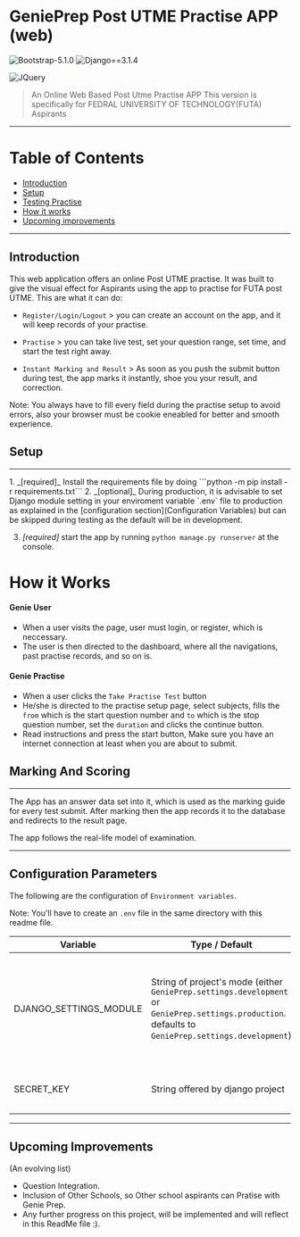 # GeniePrep Post UTME Practise APP (web) 
![Bootstrap-5.1.0](https://img.shields.io/badge/Bootstrap-5.1.0-blue "Bootstrap-5.1.0")
![Django==3.1.4](https://img.shields.io/badge/Django-3.1.4-green "Django==3.1.4")

![JQuery](https://img.shields.io/badge/JQuery-2.2.4-yellow "JQuery-2.2.4")

> An Online Web Based Post Utme Practise APP
> This version is specifically for FEDRAL UNIVERSITY OF TECHNOLOGY(FUTA) Aspirants
<hr>


# Table of Contents
* [Introduction](#Introduction)
* [Setup](#Setup)
* [Testing Practise](#Testing)
* [How it works](#How-it-works)
* [Upcoming improvements](#Upcoming-improvements)
<hr>

## Introduction
This web application offers an online Post UTME practise. It was built to give the visual effect for Aspirants using the app to practise for FUTA post UTME. This are what it can do:

  * `Register/Login/Logout` > you can create an account on the app, and it will keep records of your practise.

  * `Practise` > you can take live test, set your question range, set time, and start the test right away.

  * `Instant Marking and Result`  > As soon as you push the submit button during test, the app marks it instantly, shoe you your result, and correction.
  
  Note: You always have to fill every field during the practise setup to avoid errors, also your browser must be cookie eneabled for better and smooth experience.

## Setup
<hr>
1. _[required]_ Install the requirements file by doing ```python -m pip install -r requirements.txt```
2. _[optional]_ During production, it is advisable to set Django module setting in your enviroment variable `.env` file to production as explained in the [configuration section](Configuration Variables) but can be skipped during testing as the default will be in development.

3. _[required]_ start the app by running ```python manage.py runserver``` at the console.

# How it Works


####  Genie User

* When a user visits the page, user must login, or register, which is neccessary.
* The user is then directed to the dashboard, where all the navigations, past practise records, and so on is.

####  Genie Practise

* When a user clicks the `Take Practise Test` button
* He/she is directed to the practise setup page, select subjects, fills the `from` which is the start question number and `to` which is the stop question number, set the `duration` and clicks the continue button.
* Read instructions and press the start button, Make sure you have an internet connection at least when you are about to submit.



## Marking And Scoring

<hr>
The App has an answer data set into it, which is used as the marking guide for every test submit. After marking then the app records it to the database and redirects to the result page.

The app follows the real-life model of examination.
<hr>

## Configuration Parameters

The following are the configuration of `Environment variables`.

Note: You'll have to create an `.env` file in the same directory with this readme file.


Variable  | Type / Default | Description
---------- | - | -------
DJANGO_SETTINGS_MODULE | String of project's mode (either `GeniePrep.settings.development` or `GeniePrep.settings.production`. defaults to  `GeniePrep.settings.development`) | The settings of this app is splitted into development and production, on seperate concerns, (Debug, Database, e.t.c).files are located at `GeniePrep.settings` directory.
SECRET_KEY | String offered by  django project | App Secret key required for the application to work :).

<hr>

## Upcoming Improvements
(An evolving list)
* Question Integration.
* Inclusion of Other Schools, so Other school aspirants can Pratise with Genie Prep.
* Any further progress on this project, will be implemented and will reflect in this ReadMe file :).
